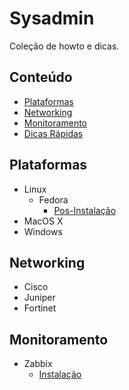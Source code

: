 <!--
  Title: Sysadmin
  Description: Lista de howto e dicas de ferramenta e serviços de infra-estrutura.
  Author: drsemann
  -->

# Sysadmin

Coleção de howto e dicas.


## Conteúdo
 - [Plataformas](#plataformas)
 - [Networking](#networking)
 - [Monitoramento](#monitoramento)
 - [Dicas Rápidas](#dicas)

## Plataformas
 - Linux
 	- Fedora
 		- <a href="https://github.com/drsemann/sysadmin/blob/master/Linux/Fedora/fedora_posinstall.md">Pos-Instalação</a>
 - MacOS X
 - Windows

## Networking
 - Cisco
 - Juniper
 - Fortinet

## Monitoramento
 - Zabbix
 	- <a href="https://github.com/drsemann/sysadmin/blob/master/monitoramento/zabbix/zabbix_install.md">Instalação</a>
 	